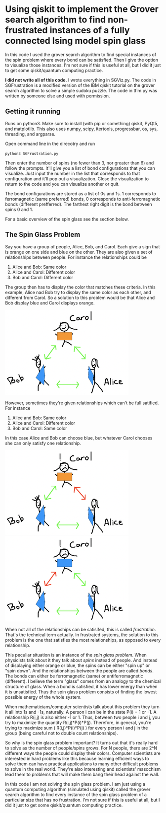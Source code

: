 # Using qiskit to implement the Grover search algorithm to find non-frustrated instances of a fully connected Ising model spin glass

In this code I used the grover search algorithm to find special instances of the spin problem where every bond can be satisfied. Then I give the option to visualize those instances. I'm not sure if this is useful at all, but I did it just to get some qiskit/quantum computing practice. 

**I did not write all of this code.** I wrote everything in SGViz.py. The code in SGFrustration is a modified version of the IBM qiskit tutorial on the grover search algorithm to solve a simple sudoku puzzle. The code in tfim.py was written by someone else and used with permission.

## Getting it running

Runs on python3. Make sure to install (with pip or something) qiskit, PyQt5, and matplotlib. This also uses numpy, scipy, itertools, progressbar, os, sys, threading, and argparse.

Open command line in the direcotry and run 

`python3 SGFrustration.py`

Then enter the number of spins (no fewer than 3, nor greater than 6) and follow the prompts. It'll give you a list of bond configurations that you can visualize. Just input the number in the list that corresponds to that configuration and it'll pop out a visualization. Close the visualization to return to the code and you can visualize another or quit.

The bond configurations are stored as a list of 0s and 1s. 1 corresponds to ferromagnetic (same preferred) bonds, 0 corresponds to anti-ferromagnetic bonds (different prefferred). The farthest right digit is the bond between spins 0 and 1.

For a basic overview of the spin glass see the section below.

## The Spin Glass Problem

Say you have a group of people, Alice, Bob, and Carol. Each give a sign that is orange on one side and blue on the other. They are also given a set of relationships between people. For instance the relationships could be

1. Alice and Bob: Same color
2. Alice and Carol: Different color
3. Bob and Carol: Different color

The group then has to display the color that matches these criteria. In this example, Alice nad Bob try to display the same color as each other, and different from Carol. So a solution to this problem would be that Alice and Bob display blue and Carol displays orange. 

<img src="https://github.com/adlantz/QiskitSG/blob/main/ReadMeImages/nonfrust.png" alt="NotFrustrated" width="400"/>

However, sometimes they're given relationships which can't be full satified. For instance

1. Alice and Bob: Same color
2. Alice and Carol: Different color
3. Bob and Carol: Same color

In this case Alice and Bob can choose blue, but whatever Carol chooses she can only satisfy one relationship.

<img src="https://github.com/adlantz/QiskitSG/blob/main/ReadMeImages/frust1.png" alt="Frustrated1" width="400"/> <img src="https://github.com/adlantz/QiskitSG/blob/main/ReadMeImages/frust2.png" alt="Frustrated1" width="400"/> 

When not all of the relationships can be satisifed, this is called *frustration*. That's the technical term actually. In frustrated systems, the solution to this problem is the one that satisfies the most relationships, as opposed to every relationship.

This peculiar situation is an instance of the *spin glass problem*. When physicists talk about it they talk about *spins* instead of people. And instead of displaying either orange or blue, the spins can be either "spin up" or "spin down". And the relationships between the people are called *bonds*. The bonds can either be ferromagnetic (same) or antiferromagnetic (different). I believe the term "glass" comes from an analogy to the chemical structure of glass. When a bond is satisfied, it has lower energy than when it is unsatisfied. Thus the spin glass problem consists of finding the lowest possible energy of the whole system.

When mathematicians/computer scientists talk about this problem they turn it all into 1s and -1s, naturally. A person i can be in the state P(i) = 1 or -1. A relationship R(i,j) is also either -1 or 1. Thus, between two people i and j, you try to maximize the quantity R(i,j)\*P(i)\*P(j). Therefore, in general, you're trying to maximize sum ( R(i,j)\*P(i)\*P(j) ) for every person i and j in the group (being careful not to double count relationships).

So why is the spin glass problem important? It turns out that it's really hard to solve as the number of people/spins grows. For N people, there are 2^N different ways the people could display their colors. Computer scientists are interested in hard problems like this because learning efficient ways to solve them can have practical applications to many other difficult problems to solve in the real world. They're also interesting and scientists' masochism lead them to problems that will make them bang their head against the wall.

In this code I am not solving the spin glass problem. I am just using a quantum computing algorithm (simulated using qiskit) called the grover search algorithm to find every instance of the spin glass problem of a particular size that has no frustration. I'm not sure if this is useful at all, but I did it just to get some qiskit/quantum computing practice. 
